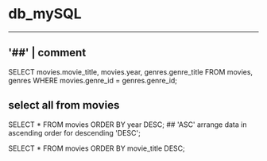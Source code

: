 # db_mySQL

---
'##' | comment
---

SELECT movies.movie_title, movies.year, genres.genre_title FROM movies, genres
WHERE movies.genre_id = genres.genre_id;

## select all from movies
SELECT * FROM movies ORDER BY year DESC; ## 'ASC' arrange data in ascending order for descending 'DESC';

SELECT * FROM movies ORDER BY movie_title DESC;
